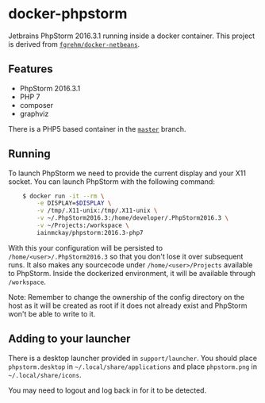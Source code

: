 # docker-phpstorm

Jetbrains PhpStorm 2016.3.1 running inside a docker container. This project is derived from [`fgrehm/docker-netbeans`](https://github.com/fgrehm/docker-netbeans).

## Features

* PhpStorm 2016.3.1
* PHP 7
* composer
* graphviz

There is a PHP5 based container in the [`master`](https://github.com/iainmckay/docker-phpstorm) branch.

## Running

To launch PhpStorm we need to provide the current display and your X11 socket. You can launch PhpStorm with the following command:

```sh
    $ docker run -it --rm \
        -e DISPLAY=$DISPLAY \
        -v /tmp/.X11-unix:/tmp/.X11-unix \
        -v ~/.PhpStorm2016.3:/home/developer/.PhpStorm2016.3 \
        -v ~/Projects:/workspace \
        iainmckay/phpstorm:2016.3-php7
```

With this your configuration will be persisted to `/home/<user>/.PhpStorm2016.3` so that you don't lose it over subsequent runs. It also makes any sourcecode under `/home/<user>/Projects` available to PhpStorm. Inside the dockerized environment, it will be available through `/workspace`.

Note: Remember to change the ownership of the config directory on the host as it will be created as root if it does not already exist and PhpStorm won't be able to write to it.

## Adding to your launcher

There is a desktop launcher provided in `support/launcher`. You should place `phpstorm.desktop` in `~/.local/share/applications` and place `phpstorm.png` in `~/.local/share/icons`.

You may need to logout and log back in for it to be detected.
